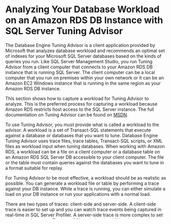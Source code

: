 # Analyzing Your Database Workload on an Amazon RDS DB Instance with SQL Server Tuning Advisor<a name="Appendix.SQLServer.CommonDBATasks.Workload"></a>

The Database Engine Tuning Advisor is a client application provided by Microsoft that analyzes database workload and recommends an optimal set of indexes for your Microsoft SQL Server databases based on the kinds of queries you run\. Like SQL Server Management Studio, you run Tuning Advisor from a client computer that connects to your Amazon RDS DB instance that is running SQL Server\. The client computer can be a local computer that you run on premises within your own network or it can be an Amazon EC2 Windows instance that is running in the same region as your Amazon RDS DB instance\.

This section shows how to capture a workload for Tuning Advisor to analyze\. This is the preferred process for capturing a workload because Amazon RDS restricts host access to the SQL Server instance\. The full documentation on Tuning Advisor can be found on [MSDN](http://msdn.microsoft.com/en-us/library/ms173494%28v=sql.105%29.aspx)\.

To use Tuning Advisor, you must provide what is called a workload to the advisor\. A workload is a set of Transact\-SQL statements that execute against a database or databases that you want to tune\. Database Engine Tuning Advisor uses trace files, trace tables, Transact\-SQL scripts, or XML files as workload input when tuning databases\. When working with Amazon RDS, a workload can be a file on a client computer or a database table on an Amazon RDS SQL Server DB accessible to your client computer\. The file or the table must contain queries against the databases you want to tune in a format suitable for replay\.

For Tuning Advisor to be most effective, a workload should be as realistic as possible\. You can generate a workload file or table by performing a trace against your DB instance\. While a trace is running, you can either simulate a load on your DB instance or run your applications with a normal load\.

There are two types of traces: client\-side and server\-side\. A client\-side trace is easier to set up and you can watch trace events being captured in real\-time in SQL Server Profiler\. A server\-side trace is more complex to set up and requires some Transact\-SQL scripting\. In addition, because the trace is written to a file on the Amazon RDS DB instance, storage space is consumed by the trace\. It is important to track of how much storage space a running server\-side trace uses because the DB instance could enter a storage\-full state and would no longer be available if it runs out of storage space\.

For a client\-side trace, when a sufficient amount of trace data has been captured in the SQL Server Profiler, you can then generate the workload file by saving the trace to either a file on your local computer or in a database table on a DB instance that is available to your client computer\. The main disadvantage of using a client\-side trace is that the trace may not capture all queries when under heavy loads\. This could weaken the effectiveness of the analysis performed by the Database Engine Tuning Advisor\. If you need to run a trace under heavy loads and you want to ensure that it captures every query during a trace session, you should use a server\-side trace\.

For a server\-side trace, you must get the trace files on the DB instance into a suitable workload file or you can save the trace to a table on the DB instance after the trace completes\. You can use the SQL Server Profiler to save the trace to a file on your local computer or have the Tuning Advisor read from the trace table on the DB instance\.

## Running a Client\-Side Trace on a SQL Server DB Instance<a name="Appendix.SQLServer.CommonDBATasks.TuningAdvisor.ClientSide"></a>

 **To run a client\-side trace on a SQL Server DB instance** 

1. Start SQL Server Profiler\. It is installed in the Performance Tools folder of your SQL Server instance folder\. You must load or define a trace definition template to start a client\-side trace\.

1. In the SQL Server Profiler File menu, click **New Trace**\. In the **Connect to Server** dialog box, enter the DB instance endpoint, port, master user name, and password of the database you would like to run a trace on\.

1. In the **Trace Properties** dialog box, enter a trace name and choose a trace definition template\. A default template, TSQL\_Replay, ships with the application\. You can edit this template to define your trace\. Edit events and event information under the **Events Selection** tab of the **Trace Properties** dialog box\. For more information about trace definition templates and using the SQL Server Profiler to specify a client\-side trace see the documentation in [MSDN](http://msdn.microsoft.com/en-us/library/ms173494%28v=sql.105%29.aspx)\.

1. Start the client\-side trace and watch SQL queries in real\-time as they execute against your DB instance\.

1. Select **Stop Trace** from the **File** menu when you have completed the trace\. Save the results as a file or as a trace table on you DB instance\.

## Running a Server\-Side Trace on a SQL Server DB Instance<a name="Appendix.SQLServer.CommonDBATasks.TuningAdvisor.ServerSide"></a>

Writing scripts to create a server\-side trace can be complex and is beyond the scope of this document\. This section contains sample scripts that you can use as examples\. As with a client\-side trace, the goal is to create a workload file or trace table that you can open using the Database Engine Tuning Advisor\.

The following is an abridged example script that starts a server\-side trace and captures details to a workload file\. The trace initially saves to the file RDSTrace\.trc in the D:\\RDSDBDATA\\Log directory and rolls\-over every 100 MB so subsequent trace files are named RDSTrace\_1\.trc, RDSTrace\_2\.trc, etc\.

```
DECLARE @file_name NVARCHAR(245) = 'D:\RDSDBDATA\Log\RDSTrace';
DECLARE @max_file_size BIGINT = 100;
DECLARE @on BIT = 1
DECLARE @rc INT
DECLARE @traceid INT

EXEC @rc = sp_trace_create @traceid OUTPUT, 2, @file_name, @max_file_size
IF (@rc = 0) BEGIN
   EXEC sp_trace_setevent @traceid, 10, 1, @on
   EXEC sp_trace_setevent @traceid, 10, 2, @on
   EXEC sp_trace_setevent @traceid, 10, 3, @on
 . . .
   EXEC sp_trace_setfilter @traceid, 10, 0, 7, N'SQL Profiler'
   EXEC sp_trace_setstatus @traceid, 1
   END
```

The following example is a script that stops a trace\. Note that a trace created by the previous script continues to run until you explicitly stop the trace or the process runs out of disk space\.

```
DECLARE @traceid INT
SELECT @traceid = traceid FROM ::fn_trace_getinfo(default) 
WHERE property = 5 AND value = 1 AND traceid <> 1 

IF @traceid IS NOT NULL BEGIN
   EXEC sp_trace_setstatus @traceid, 0
   EXEC sp_trace_setstatus @traceid, 2
END
```

You can save server\-side trace results to a database table and use the database table as the workload for the Tuning Advisor by using the fn\_trace\_gettable function\. The following commands load the results of all files named RDSTrace\.trc in the D:\\rdsdbdata\\Log directory, including all rollover files like RDSTrace\_1\.trc, into a table named RDSTrace in the current database\.

```
SELECT * INTO RDSTrace
FROM fn_trace_gettable('D:\rdsdbdata\Log\RDSTrace.trc', default);
```

To save a specific rollover file to a table, for example the RDSTrace\_1\.trc file, specify the name of the rollover file and substitute 1 instead of default as the last parameter to fn\_trace\_gettable\.

```
SELECT * INTO RDSTrace_1
FROM fn_trace_gettable('D:\rdsdbdata\Log\RDSTrace_1.trc', 1);
```

## Running Tuning Advisor with a Trace<a name="Appendix.SQLServer.CommonDBATasks.TuningAdvisor.Running"></a>

Once you create a trace, either as a local file or as a database table, you can then run Tuning Advisor against your DB instance\. Microsoft includes documentation on using the Database Engine Tuning Advisor in [MSDN](http://msdn.microsoft.com/en-us/library/ms173494%28v=sql.105%29.aspx)\. Using Tuning Advisor with Amazon RDS is the same process as when working with a standalone, remote SQL Server instance\. You can either use the Tuning Advisor UI on your client machine or use the dta\.exe utility from the command line\. In both cases, you must connect to the Amazon RDS DB instance using the endpoint for the DB instance and provide your master user name and master user password when using Tuning Advisor\. 

The following code example demonstrates using the dta\.exe command line utility against an Amazon RDS DB instance with an endpoint of **dta\.cnazcmklsdei\.us\-east\-1\.rds\.amazonaws\.com**\. The example includes the master user name **admin** and the master user password **test**, the example database to tune is named **RDSDTA** and the input workload is a trace file on the local machine named **C:\\RDSTrace\.trc**\. The example command line code also specifies a trace session named **RDSTrace1** and specifies output files to the local machine named **RDSTrace\.sql** for the SQL output script, **RDSTrace\.txt** for a result file, and **RDSTrace\.xml** for an XML file of the analysis\. There is also an error table specified on the RDSDTA database named **RDSTraceErrors**\.

```
dta -S dta.cnazcmklsdei.us-east-1.rds.amazonaws.com -U admin -P test -D RDSDTA -if C:\RDSTrace.trc -s RDSTrace1 -of C:\ RDSTrace.sql -or C:\ RDSTrace.txt -ox C:\ RDSTrace.xml -e RDSDTA.dbo.RDSTraceErrors 
```

Here is the same example command line code except the input workload is a table on the remote Amazon RDS instance named **RDSTrace** which is on the **RDSDTA** database\.

```
dta -S dta.cnazcmklsdei.us-east-1.rds.amazonaws.com -U admin -P test -D RDSDTA -it RDSDTA.dbo.RDSTrace -s RDSTrace1 -of C:\ RDSTrace.sql -or C:\ RDSTrace.txt -ox C:\ RDSTrace.xml -e RDSDTA.dbo.RDSTraceErrors
```

A full list of dta utility command\-line parameters can be found in [MSDN](http://msdn.microsoft.com/en-us/library/ms162812.aspx)\.